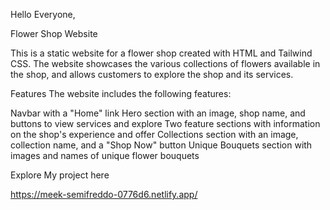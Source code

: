 Hello Everyone,

Flower Shop Website

This is a static website for a flower shop created with HTML and Tailwind CSS. The website showcases the various collections of flowers available in the shop, and allows customers to explore the shop and its services.

Features
The website includes the following features:

Navbar with a "Home" link
Hero section with an image, shop name, and buttons to view services and explore
Two feature sections with information on the shop's experience and offer
Collections section with an image, collection name, and a "Shop Now" button
Unique Bouquets section with images and names of unique flower bouquets

Explore My project here 

https://meek-semifreddo-0776d6.netlify.app/